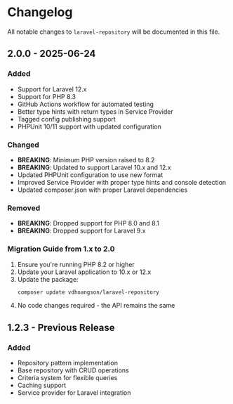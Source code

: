 # Changelog

All notable changes to `laravel-repository` will be documented in this file.

## 2.0.0 - 2025-06-24

### Added

- Support for Laravel 12.x
- Support for PHP 8.3
- GitHub Actions workflow for automated testing
- Better type hints with return types in Service Provider
- Tagged config publishing support
- PHPUnit 10/11 support with updated configuration

### Changed

- **BREAKING**: Minimum PHP version raised to 8.2
- **BREAKING**: Updated to support Laravel 10.x and 12.x 
- Updated PHPUnit configuration to use new format
- Improved Service Provider with proper type hints and console detection
- Updated composer.json with proper Laravel dependencies

### Removed

- **BREAKING**: Dropped support for PHP 8.0 and 8.1
- **BREAKING**: Dropped support for Laravel 9.x

### Migration Guide from 1.x to 2.0

1. Ensure you're running PHP 8.2 or higher
2. Update your Laravel application to 10.x or 12.x
3. Update the package:
   ```bash
   composer update vdhoangson/laravel-repository
   ```
4. No code changes required - the API remains the same

## 1.2.3 - Previous Release

### Added

- Repository pattern implementation
- Base repository with CRUD operations
- Criteria system for flexible queries
- Caching support
- Service provider for Laravel integration
